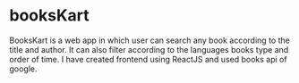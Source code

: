 # booksKart
BooksKart is a web app in which user can search any book according to the title and author. It can also filter according to the languages  books type and order of time. I have created frontend using ReactJS and used books api of google. 

